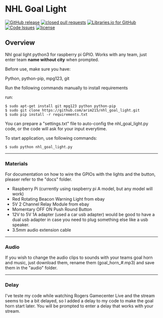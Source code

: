 # NHL Goal Light

[![GitHub release](https://img.shields.io/github/release/arim215/nhl_goal_light.svg)](https://github.com/arim215/nhl_goal_light/releases)
[![closed pull requests](https://img.shields.io/github/issues-pr-closed/arim215/nhl_goal_light.svg)](https://github.com/arim215/nhl_goal_light/pulls?q=is%3Apr+is%3Aclosed)
[![Libraries.io for GitHub](https://img.shields.io/librariesio/github/arim215/nhl_goal_light.svg)](https://github.com/arim215/nhl_goal_light/blob/master/requirements.txt)
[![Code Issues](https://www.quantifiedcode.com/api/v1/project/c0f4d36de7234c45bb7689af5a35c7ec/badge.svg)](https://www.quantifiedcode.com/app/project/c0f4d36de7234c45bb7689af5a35c7ec)
[![license](https://img.shields.io/github/license/arim215/nhl_goal_light.svg)](https://github.com/arim215/nhl_goal_light/blob/master/LICENSE)

## Overview

Nhl goal light python3 for raspberry pi GPIO. Works with any team, just enter team **name without city** when prompted.

Before use, make sure you have:

Python, python-pip, mpg123, git

Run the following commands manually to install requirements

run:

    $ sudo apt-get install git mpg123 python python-pip
    $ sudo git clone https://github.com/arim215/nhl_goal_light.git 
    $ sudo pip install -r requirements.txt
        

You can prepare a "settings.txt" file to auto-config the nhl_goal_light.py code, or the code will ask for your input everytime.

To start application, use following commands:
	
    $ sudo python nhl_goal_light.py

***
### Materials

For documentation on how to wire the GPIOs with the lights and the button, pleaser refer to the "docs" folder.

* Raspberry Pi (currently using raspberry pi A model, but any model will work)
* Red Rotating Beacon Warning Light from ebay
* 5V 2 Channel Relay Module from ebay
* Momentary OFF ON Push Round Button
* 12V to 5V 1A adapter (used a car usb adapter) would be good to have a dual usb adapter in case you need to plug something else like a usb speaker.
* 3.5mm audio extension cable

***
### Audio

If you wish to change the audio clips to sounds with your teams goal horn and music, just download them, rename them (goal_horn_#.mp3) and save them in the "audio" folder.

***
### Delay

I've teste my code while watching Rogers Gamecenter Live and the stream seems to be a bit delayed, so I added a delay to my code to make the goal horn start later. You will be prompted to enter a delay that works with your stream.
